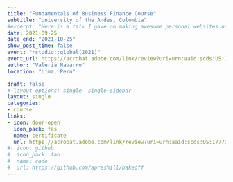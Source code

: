 ```yaml
---
title: "Fundamentals of Business Finance Course"
subtitle: "University of the Andes, Colombia"
#excerpt: "Here is a talk I gave on making awesome personal websites using Hugo, blogdown, GitHub, and Netlify."
date: 2021-09-25
date_end: "2021-10-25"
show_post_time: false
event: "rstudio::global(2021)"
event_url: https://acrobat.adobe.com/link/review?uri=urn:aaid:scds:US:17770281-73f4-4d31-9812-c653b7898881#pageNum=1
author: "Valeria Navarro"
location: "Lima, Peru"

draft: false
# layout options: single, single-sidebar
layout: single
categories:
- course
links:
- icon: door-open
  icon_pack: fas
  name: certificate
  url: https://acrobat.adobe.com/link/review?uri=urn:aaid:scds:US:17770281-73f4-4d31-9812-c653b7898881#pageNum=1
#- icon: github
#  icon_pack: fab
#  name: code
#  url: https://github.com/apreshill/bakeoff
---
```




